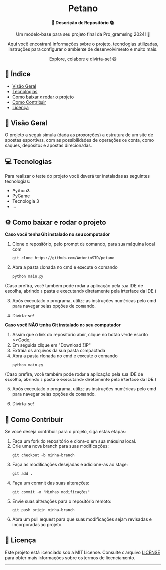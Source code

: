 <h1 align="center">Petano</h1>



<div align="center">
  <strong>🚀 Descrição do Repositório 📚</strong>
</div>

<div align="center">
  <p>Um modelo-base para seu projeto final da Pro_gramming 2024! 🎉</p>
  <p>Aqui você encontrará informações sobre o projeto, tecnologias utilizadas, instruções para configurar o ambiente de desenvolvimento e muito mais.</p>
  <p>Explore, colabore e divirta-se! 😄</p>
</div>

## 📖 Índice

- [Visão Geral](#visão-geral)
- [Tecnologias](#tecnologias)
- [Como baixar e rodar o projeto](#como-baixar-e-rodar-o-projeto)
- [Como Contribuir](#como-contribuir)
- [Licença](#licença)

## 🔭 Visão Geral

O projeto a seguir simula (dada as proporções) a estrutura de um site de apostas esportivas, com as possibilidades de operações de conta, como saques, depósitos e apostas direcionadas.

## 💻 Tecnologias

Para realizar o teste do projeto você deverá ter instaladas as seguintes tecnologias:

- Python3
- PyGame
- Tecnologia 3
- ...

## ⚙️ Como baixar e rodar o projeto

<strong> Caso você tenha Git instalado no seu computador </strong>

1. Clone o repositório, pelo prompt de comando, para sua máquina local com
   ```
   git clone https://github.com/AntonioSTO/petano
   ```
2. Abra a pasta clonada no cmd e execute o comando
   ```
   python main.py
   ```
  (Caso prefira, você também pode rodar a aplicação pela sua IDE de escolha, abrindo a pasta e executando diretamente pela interface da IDE.)


3. Após executado o programa, utilize as instruções numéricas pelo cmd para navegar pelas opções de comando.


4. Divirta-se!

<strong> Caso você NÃO tenha Git instalado no seu computador </strong>

1. Assim que o link do repositório abrir, clique no botão verde escrito <>Code;
2. Em seguida clique em "Download ZIP"
3. Extraia os arquivos da sua pasta compactada
4. Abra a pasta clonada no cmd e execute o comando
   ```
   python main.py
   ```
  (Caso prefira, você também pode rodar a aplicação pela sua IDE de escolha, abrindo a pasta e executando diretamente pela interface da IDE.)
  
5. Após executado o programa, utilize as instruções numéricas pelo cmd para navegar pelas opções de comando.


6. Divirta-se!

## 🤝 Como Contribuir

Se você deseja contribuir para o projeto, siga estas etapas:

1. Faça um fork do repositório e clone-o em sua máquina local.
2. Crie uma nova branch para suas modificações:
   ```
   git checkout -b minha-branch
   ```
3. Faça as modificações desejadas e adicione-as ao stage:
   ```
   git add .
   ```
4. Faça um commit das suas alterações:
   ```
   git commit -m "Minhas modificações"
   ```
5. Envie suas alterações para o repositório remoto:
   ```
   git push origin minha-branch
   ```
6. Abra um pull request para que suas modificações sejam revisadas e incorporadas ao projeto.

## 📄 Licença

Este projeto está licenciado sob a MIT License. Consulte o arquivo [LICENSE](LICENSE.txt) para obter mais informações sobre os termos de licenciamento.

---
